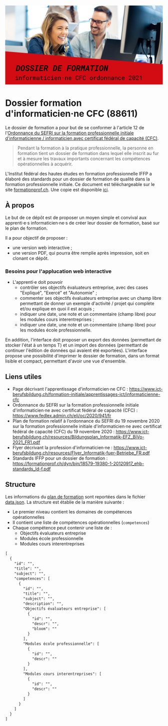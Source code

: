 ![](./media/img/dossier-formation.png)
# Dossier formation d'informaticien·ne CFC (88611)

Le dossier de formation a pour but de se conformer à l'article 12
de l'[Ordonnance du SEFRI sur la formation professionnelle initiale
d'informaticienne / informaticien avec certificat fédéral de capacité (CFC)].

> Pendant la formation à la pratique professionnelle, la personne en formation
tient un dossier de formation dans lequel elle inscrit au fur et à mesure les
travaux importants concernant les compétences opérationnelles à acquérir.

L'Institut fédéral des hautes études en formation professionnelle IFFP
a élaboré des standards pour un dossier de formation de qualité dans la
formation professionnelle initiale. Ce document est téléchargeable sur le site
[formationprof.ch](formationprof.ch/dyn/18579.aspx). Une copie est disponible
[ici](./media/pdf/18579-19380-1-20120917_ehb-standards_ld-f.pdf).


## À propos

Le but de ce dépôt est de proposer un moyen simple et convival aux apprenti·e·s
informaticien·ne·s de créer leur dossier de formation, basé sur le plan de
formation.

Il a pour objectif de proposer :
* une version web interactive ;
* une version PDF, qui pourra être remplie après impression, soit en clonant ce
  dépôt.


### Besoins pour l'applucation web interactive

* L'apprenti·e doit pouvoir
  * contrôler ses objectifs évaluateurs entreprise, avec des cases "Expliqué", "Exercé" et "Autonomie" ;
  * commenter ses objectifs évaluateurs entreprise avec un champ libre permettant de donner un exemple d'activité / projet qui complète et/ou explique en quoi il est acquis ;
  * indiquer une date, une note et un commentaire (champ libre) pour les modules cours interentreprises ;
  * indiquer une date, une note et un commentaire (champ libre) pour les modules école professionnelle.

En addition, l'interface doit proposer un export des données (permettant de
stocker l'état à un temps T) et un import des données (permettant de continuer
l'édition de données qui avaient été exportées). L'interface propose une
possibilité d'imprimer le dossier de formation, dans un format lisible et
compact, permettant d'avoir une vue d'ensemble.


## Liens utiles

* Page décrivant l'apprentissage d'informaticien·ne CFC :
  https://www.ict-berufsbildung.ch/formation-initiale/apprentissages-ict/informaticienne-cfc
* Ordonnance du SEFRI sur la formation professionnelle initiale
  d'informaticien·ne avec certificat fédéral de capacité (CFC) :
  https://www.fedlex.admin.ch/eli/oc/2020/941/fr
* Plan de formation relatif à l’ordonnance du SEFRI du 19 novembre
  2020 sur la formation professionnelle initiale d'informaticien·ne
  avec certificat fédéral de capacité (CFC) du 19 novembre 2020 :
  https://www.ict-berufsbildung.ch/resources/Bildungsplan_Informatik-EFZ_BiVo-2021_FR1.pdf
* Flyer décrivant la profession d'informaticien·ne : 
  https://www.ict-berufsbildung.ch/resources/Flyer_Informatik-fuer-Betriebe_FR.pdf
* Standards IFFP pour un dossier de formation : 
  https://formationprof.ch/dyn/bin/18579-19380-1-20120917_ehb-standards_ld-f.pdf


## Structure

Les informations du [plan de formation] sont reportées dans le fichier
[data.json]. La structure est établie de la manière suivante :
   - Le premier niveau contient les domaines de compétences opérationnelles
   - Il contient une liste de compétences opérationnelles (`competences`)
   - Chaque compétence peut contenir une liste de :
      - Objectifs évaluateurs entreprise
      - Modules école professionnelle
      - Modules cours interentreprises

```
[
  {
    "id": "",
    "title": "",
    "subject": "",
    "competences": [
      {
        "id": "",
        "title": "",
        "subject": "",
        "description": "",
        "Objectifs évaluateurs entreprise": [
          {
            "id": "",
            "descr": "",
            "bloom": ""
          }
        ],
        "Modules école professionnelle": [
          {
            "id": "",
            "descr": ""
          }
        ],
        "Modules cours interentreprises": [
          {
            "id": "",
            "descr": ""
          }
        ]
      }
    ]
  }
]
```

[Ordonnance du SEFRI sur la formation professionnelle initiale d'informaticienne / informaticien avec certificat fédéral de capacité (CFC)]: https://www.fedlex.admin.ch/eli/oc/2020/941/fr
[plan de formation]: ./media/pdf/Bildungsplan_Informatik-EFZ_BiVo-2021_FR1.pdf
[data.json]: ./data.json
